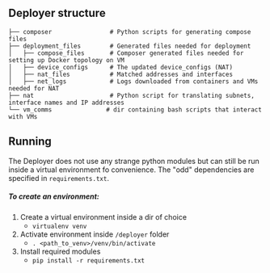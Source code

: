 ## Deployer structure

    ├── composer                # Python scripts for generating compose files
    ├── deployment_files        # Generated files needed for deployment
    │   ├── compose_files       # Composer generated files needed for setting up Docker topology on VM
    │   ├── device_configs      # The updated device_configs (NAT)
    │   ├── nat_files           # Matched addresses and interfaces
    │   ├── net_logs            # Logs downloaded from containers and VMs needed for NAT
    ├── nat                     # Python script for translating subnets, interface names and IP addresses
    └── vm_comms               # dir containing bash scripts that interact with VMs
    
 ## Running
 
 The Deployer does not use any strange python modules but can still be run 
 inside a virtual environment fo convenience. The "odd" dependencies are 
 specified in `requirements.txt`. 
 
 ##### To create an environment:
 1. Create a virtual environment inside a dir of choice
    * `virtualenv venv`
 2. Activate environment inside `/deployer` folder
    * `. <path_to_venv>/venv/bin/activate`
 3. Install required modules
    * `pip install -r requirements.txt`